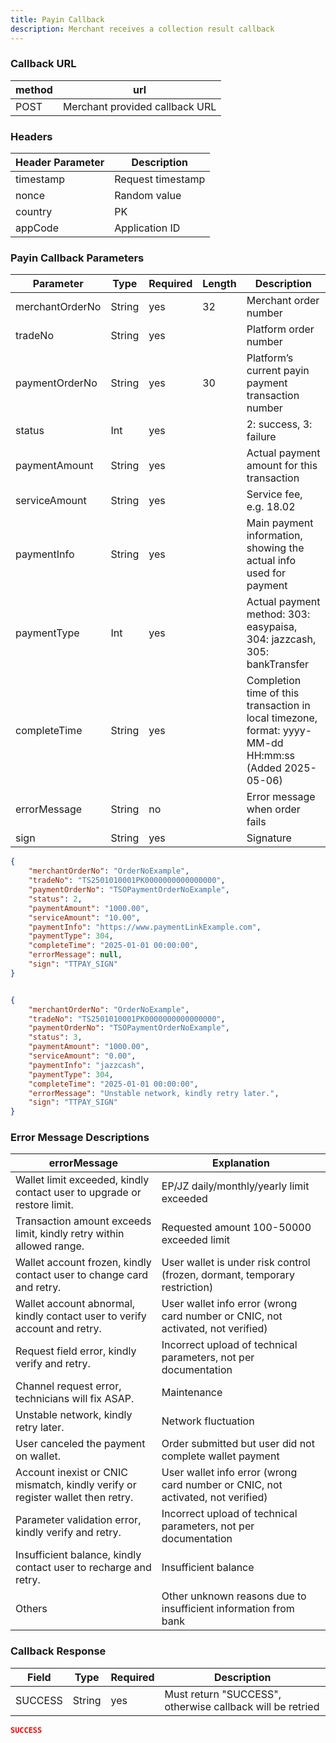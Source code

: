 ```yaml
---
title: Payin Callback
description: Merchant receives a collection result callback
---
```


### Callback URL

| method | url                            |
| ------ | ------------------------------ |
| POST   | Merchant provided callback URL |

### Headers

| Header Parameter | Description       |
| ---------------- | ----------------- |
| timestamp        | Request timestamp |
| nonce            | Random value      |
| country          | PK                |
| appCode          | Application ID   |



### Payin Callback Parameters

| Parameter       | Type   | Required | Length | Description                                                                                             |
| --------------- | ------ | -------- | ------ | ------------------------------------------------------------------------------------------------------- |
| merchantOrderNo | String | yes      | 32     | Merchant order number                                                                                   |
| tradeNo         | String | yes      |        | Platform order number                                                                                   |
| paymentOrderNo  | String | yes      | 30     | Platform’s current payin payment transaction number                                                     |
| status          | Int    | yes      |        | 2: success, 3: failure                                                                                  |
| paymentAmount   | String | yes      |        | Actual payment amount for this transaction                                                              |
| serviceAmount   | String | yes      |        | Service fee, e.g. 18.02                                                                                 |
| paymentInfo     | String | yes      |        | Main payment information, showing the actual info used for payment                                      |
| paymentType     | Int    | yes      |        | Actual payment method: 303: easypaisa, 304: jazzcash, 305: bankTransfer                                 |
| completeTime    | String | yes      |        | Completion time of this transaction in local timezone, format: yyyy-MM-dd HH\:mm\:ss (Added 2025-05-06) |
| errorMessage    | String | no       |        | Error message when order fails                                                                          |
| sign            | String | yes      |        | Signature                                                                                               |




```json title= Success Callback Example
{
    "merchantOrderNo": "OrderNoExample",
    "tradeNo": "TS2501010001PK0000000000000000",
    "paymentOrderNo": "TSOPaymentOrderNoExample",
    "status": 2,
    "paymentAmount": "1000.00", 
    "serviceAmount": "10.00",
    "paymentInfo": "https://www.paymentLinkExample.com",
    "paymentType": 304,
    "completeTime": "2025-01-01 00:00:00",
    "errorMessage": null,
    "sign": "TTPAY_SIGN"
}
```



```json title= Failure Callback Example

{
    "merchantOrderNo": "OrderNoExample",
    "tradeNo": "TS2501010001PK0000000000000000",
    "paymentOrderNo": "TSOPaymentOrderNoExample",
    "status": 3,
    "paymentAmount": "1000.00",
    "serviceAmount": "0.00",
    "paymentInfo": "jazzcash",
    "paymentType": 304,
    "completeTime": "2025-01-01 00:00:00",
    "errorMessage": "Unstable network, kindly retry later.",
    "sign": "TTPAY_SIGN"
}
```


### Error Message Descriptions

| errorMessage                                                                   | Explanation                                                                     |
| ------------------------------------------------------------------------------ | ------------------------------------------------------------------------------- |
| Wallet limit exceeded, kindly contact user to upgrade or restore limit.        | EP/JZ daily/monthly/yearly limit exceeded                                       |
| Transaction amount exceeds limit, kindly retry within allowed range.           | Requested amount 100-50000 exceeded limit                                       |
| Wallet account frozen, kindly contact user to change card and retry.           | User wallet is under risk control (frozen, dormant, temporary restriction)      |
| Wallet account abnormal, kindly contact user to verify account and retry.      | User wallet info error (wrong card number or CNIC, not activated, not verified) |
| Request field error, kindly verify and retry.                                  | Incorrect upload of technical parameters, not per documentation                 |
| Channel request error, technicians will fix ASAP.                              | Maintenance                                                                     |
| Unstable network, kindly retry later.                                          | Network fluctuation                                                             |
| User canceled the payment on wallet.                                           | Order submitted but user did not complete wallet payment                        |
| Account inexist or CNIC mismatch, kindly verify or register wallet then retry. | User wallet info error (wrong card number or CNIC, not activated, not verified) |
| Parameter validation error, kindly verify and retry.                           | Incorrect upload of technical parameters, not per documentation                 |
| Insufficient balance, kindly contact user to recharge and retry.               | Insufficient balance                                                            |
| Others                                                                         | Other unknown reasons due to insufficient information from bank                 |



### Callback Response

| Field   | Type   | Required | Description                                               |
| ------- | ------ | -------- | --------------------------------------------------------- |
| SUCCESS | String | yes      | Must return "SUCCESS", otherwise callback will be retried |


```json title= response example
SUCCESS
```